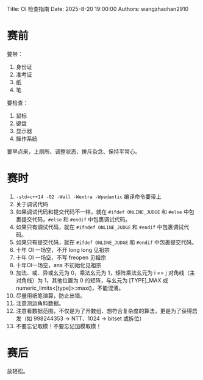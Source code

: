 Title: OI 检查指南
Date: 2025-8-20 19:00:00
Authors: wangzhaohan2910

# 赛前

要带：

1. 身份证
2. 准考证
3. 纸
4. 笔

要检查：

1. 鼠标
2. 键盘
3. 显示器
4. 操作系统

要早点来，上厕所、调整状态、排斥杂念、保持平常心。

# 赛时

1. `-std=c++14 -O2 -Wall -Wextra -Wpedantic` 编译命令要带上
2. 关于调试代码
  1. 如果调试代码和提交代码不一样，就在 `#ifdef ONLINE_JUDGE` 和 `#else` 中包裹提交代码，`#else` 和 `#endif` 中包裹调试代码。
  2. 如果只有调试代码，就在 `#ifndef ONLINE_JUDGE` 和 `#endif` 中包裹调试代码。
  3. 如果只有提交代码，就在 `#ifdef ONLINE_JUDGE` 和 `#endif` 中包裹提交代码。
3. 十年 OI 一场空，不开 long long 见祖宗
4. 十年 OI 一场空，不写 freopen 见祖宗
5. 十年OI一场空，ans 不初始化见祖宗
6. 加法、或、异或幺元为 0，乘法幺元为 1，矩阵乘法幺元为 i == j 对角线（主对角线）为 1，其他位置为 0 的矩阵，与幺元为 [TYPE]_MAX 或 numeric_limits<[type]>::max()，不能混淆。
7. 尽量用纸笔演算，防止出错。
8. 注意测边角料数据。
9. 注意看数据范围，不仅是为了开数组、想符合复杂度的算法，更是为了获得启发（如 998244353 -> NTT、1024 -> bitset 或拆位）
10. 不要忘记取模！不要忘记加模取模！

# 赛后

放轻松。
